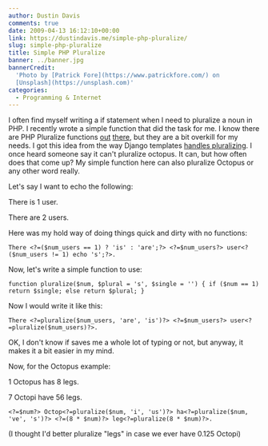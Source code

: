 ```yaml
---
author: Dustin Davis
comments: true
date: 2009-04-13 16:12:10+00:00
link: https://dustindavis.me/simple-php-pluralize/
slug: simple-php-pluralize
title: Simple PHP Pluralize
banner: ../banner.jpg
bannerCredit:
  'Photo by [Patrick Fore](https://www.patrickfore.com/) on
  [Unsplash](https://unsplash.com)'
categories:
  - Programming & Internet
---
```


I often find myself writing a if statement when I need to pluralize a noun in
PHP. I recently wrote a simple function that did the task for me. I know there
are PHP Pluralize functions
[out](http://eval.ca/2007/03/03/php-pluralize-method/)
[there](http://kuwamoto.org/2007/12/17/improved-pluralizing-in-php-actionscript-and-ror/),
but they are a bit overkill for my needs. I got this idea from the way Django
templates
[handles pluralizing](http://docs.djangoproject.com/en/dev/ref/templates/builtins/#pluralize).
I once heard someone say it can't pluralize octopus. It can, but how often does
that come up? My simple function here can also pluralize Octopus or any other
word really.

Let's say I want to echo the following:

There is 1 user.

There are 2 users.

Here was my hold way of doing things quick and dirty with no functions:

`There <?=($num_users == 1) ? 'is' : 'are';?> <?=$num_users?> user<?($num_users != 1) echo 's';?>.`

Now, let's write a simple function to use:

`function pluralize($num, $plural = 's', $single = '') { if ($num == 1) return $single; else return $plural; }`

Now I would write it like this:

`There <?=pluralize($num_users, 'are', 'is')?> <?=$num_users?> user<?=pluralize($num_users)?>.`

OK, I don't know if saves me a whole lot of typing or not, but anyway, it makes
it a bit easier in my mind.

Now, for the Octopus example:

1 Octopus has 8 legs.

7 Octopi have 56 legs.

`<?=$num?> Octop<?=pluralize($num, 'i', 'us')?> ha<?=pluralize($num, 've', 's')?> <?=(8 * $num)?> leg<?=pluralize(8 * $num)?>.`

(I thought I'd better pluralize "legs" in case we ever have 0.125 Octopi)
